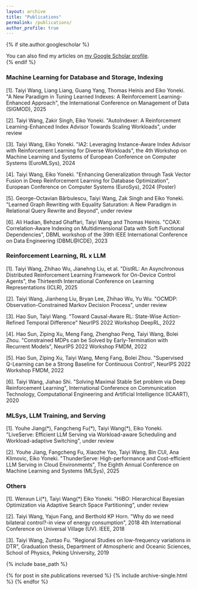 ```yaml
---
layout: archive
title: "Publications"
permalink: /publications/
author_profile: true
---
```


{% if site.author.googlescholar %}
  <div class="wordwrap">You can also find my articles on <a href="{{site.author.googlescholar}}">my Google Scholar profile</a>.</div>
{% endif %}

### Machine Learning for Database and Storage, Indexing

[1]. Taiyi Wang, Liang Liang, Guang Yang, Thomas Heinis and Eiko Yoneki. "A New Paradigm in Tuning Learned Indexes: A Reinforcement Learning-Enhanced Approach", the International Conference on Management of Data (SIGMOD), 2025

[2]. Taiyi Wang, Zakir Singh, Eiko Yoneki. "AutoIndexer: A Reinforcement Learning-Enhanced Index Advisor Towards Scaling Workloads", under review

[3]. Taiyi Wang, Eiko Yoneki. "IA2: Leveraging Instance-Aware Index Advisor with Reinforcement Learning for Diverse Workloads", the 4th Workshop on Machine Learning and Systems of European Conference on Computer Systems (EuroMLSys), 2024 

[4]. Taiyi Wang, Eiko Yoneki. "Enhancing Generalization through Task Vector Fusion in Deep Reinforcement Learning for Database Optimization", European Conference on Computer Systems (EuroSys), 2024 (Poster)

[5]. George-Octavian Bărbulescu, Taiyi Wang, Zak Singh and Eiko Yoneki. "Learned Graph Rewriting with Equality Saturation: A New Paradigm in Relational Query Rewrite and Beyond", under review

[6]. Ali Hadian, Behzad Ghaffari, Taiyi Wang and Thomas Heinis. "COAX: Correlation-Aware Indexing on Multidimensional Data with Soft Functional Dependencies", DBML workshop of the 39th IEEE International Conference on Data Engineering (DBML@ICDE), 2023

### Reinforcement Learning, RL x LLM

[1]. Taiyi Wang, Zhihao Wu, Jianehng Liu, et al. "DistRL: An Asynchronous Distributed Reinforcement Learning Framework for On-Device Control Agents", the Thirteenth International Conference on Learning Representations (ICLR), 2025

[2]. Taiyi Wang, Jianheng Liu, Bryan Lee, Zhihao Wu, Yu Wu. "OCMDP: Observation-Constrained Markov Decision Process", under review

[3]. Hao Sun, Taiyi Wang. "Toward Causal-Aware RL: State-Wise Action-Refined Temporal Difference" NeurIPS 2022 Workshop DeepRL, 2022

[4]. Hao Sun, Ziping Xu, Meng Fang, Zhenghao Peng, Taiyi Wang, Bolei Zhou. "Constrained MDPs can be Solved by Early-Termination with Recurrent Models", NeurIPS 2022 Workshop FMDM, 2022

[5]. Hao Sun, Ziping Xu, Taiyi Wang, Meng Fang, Bolei Zhou. "Supervised Q-Learning can be a Strong Baseline for Continuous Control", NeurIPS 2022 Workshop FMDM, 2022

[6]. Taiyi Wang, Jiahao Shi. "Solving Maximal Stable Set problem via Deep Reinforcement Learning", International Conference on Communication Technology, Computational Engineering and Artificial Intelligence (ICAART), 2020

### MLSys, LLM Training, and Serving

[1]. Youhe Jiang(\*), Fangcheng Fu(\*), Taiyi Wang(\*), Eiko Yoneki. "LiveServe: Efficient LLM Serving via Workload-aware Scheduling and Workload-adaptive Switching", under review

[2]. Youhe Jiang, Fangcheng Fu, Xiaozhe Yao, Taiyi Wang, Bin CUI, Ana Klimovic, Eiko Yoneki. "ThunderServe: High-performance and Cost-efficient LLM Serving in Cloud Environments", The Eighth Annual Conference on Machine Learning and Systems (MLSys), 2025

### Others

[1]. Wenxun Li(\*), Taiyi Wang(\*) Eiko Yoneki. "HiBO: Hierarchical Bayesian Optimization via Adaptive Search Space Partitioning", under review

[2]. Taiyi Wang, Yajun Fang, and Berthold KP Horn. "Why do we need bilateral control?-in view of energy consumption", 2018 4th International Conference on Universal Village (UV). IEEE, 2018

[3]. Taiyi Wang, Zuntao Fu. "Regional Studies on low-frequency variations in DTR", Graduation thesis, Department of Atmospheric and Oceanic Sciences, School of Physics, Peking University, 2019



{% include base_path %}

{% for post in site.publications reversed %}
  {% include archive-single.html %}
{% endfor %}
